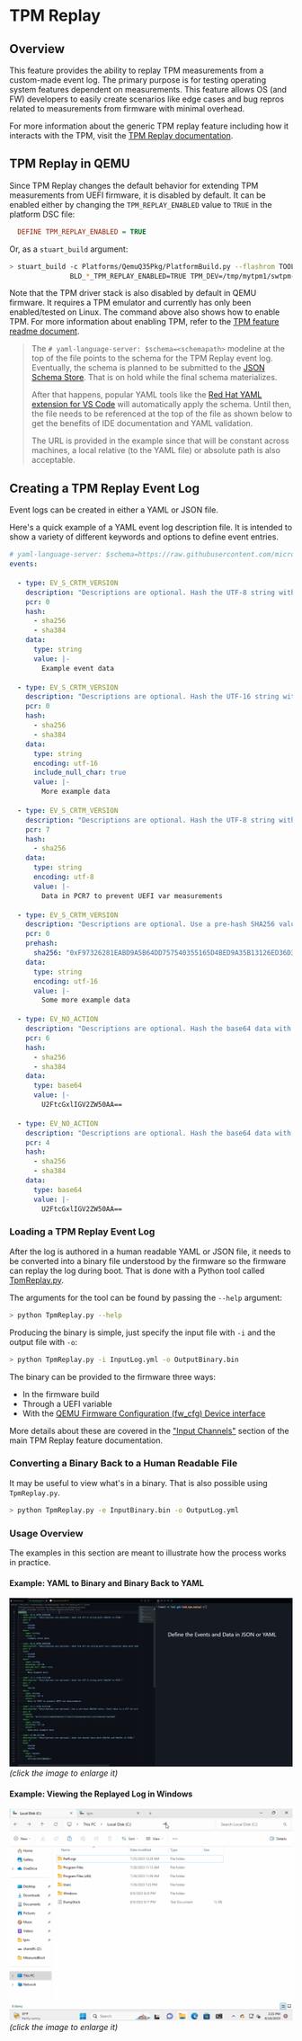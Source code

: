 # TPM Replay

## Overview

This feature provides the ability to replay TPM measurements from a custom-made event log. The primary purpose is for
testing operating system features dependent on measurements. This feature allows OS (and FW) developers to easily
create scenarios like edge cases and bug repros related to measurements from firmware with minimal overhead.

For more information about the generic TPM replay feature including how it interacts with the TPM, visit the
[TPM Replay documentation](https://github.com/microsoft/mu_plus/blob/HEAD/TpmTestingPkg/TpmReplayPei/Readme.md).

## TPM Replay in QEMU

Since TPM Replay changes the default behavior for extending TPM measurements from UEFI firmware, it is disabled by
default. It can be enabled either by changing the `TPM_REPLAY_ENABLED` value to `TRUE` in the platform DSC file:

```ini
  DEFINE TPM_REPLAY_ENABLED = TRUE
```

Or, as a `stuart_build` argument:

```bash
> stuart_build -c Platforms/QemuQ35Pkg/PlatformBuild.py --flashrom TOOL_CHAIN_TAG=GCC5 BLD_*_TPM_ENABLE=TRUE \
               BLD_*_TPM_REPLAY_ENABLED=TRUE TPM_DEV=/tmp/mytpm1/swtpm-sock
```

Note that the TPM driver stack is also disabled by default in QEMU firmware. It requires a TPM emulator and currently
has only been enabled/tested on Linux. The command above also shows how to enable TPM. For more information about
enabling TPM, refer to the [TPM feature readme document](feature_tpm.md).

> The `# yaml-language-server: $schema=<schemapath>` modeline at the top of the file points to the schema
> for the TPM Replay event log. Eventually, the schema is planned to be submitted to the
> [JSON Schema Store](https://www.schemastore.org/json/). That is on hold while the final schema materializes.
>
> After that happens, popular YAML tools like the [Red Hat YAML extension for VS Code](https://marketplace.visualstudio.com/items?itemName=redhat.vscode-yaml)
> will automatically apply the schema. Until then, the file needs to be referenced at the top of the file as shown
> below to get the benefits of IDE documentation and YAML validation.
>
> The URL is provided in the example since that will be constant across machines, a local relative (to the YAML file)
> or absolute path is also acceptable.

## Creating a TPM Replay Event Log

Event logs can be created in either a YAML or JSON file.

Here's a quick example of a YAML event log description file. It is intended to show a variety of different keywords
and options to define event entries.

```yaml
# yaml-language-server: $schema=https://raw.githubusercontent.com/microsoft/mu_plus/HEAD/TpmTestingPkg/TpmReplayPei/Tool/TpmReplaySchema.json
events:

  - type: EV_S_CRTM_VERSION
    description: "Descriptions are optional. Hash the UTF-8 string with SHA256 in PCR0."
    pcr: 0
    hash:
      - sha256
      - sha384
    data:
      type: string
      value: |-
        Example event data

  - type: EV_S_CRTM_VERSION
    description: "Descriptions are optional. Hash the UTF-16 string with null character data with SHA256 & SHA384 in PCR0."
    pcr: 0
    hash:
      - sha256
      - sha384
    data:
      type: string
      encoding: utf-16
      include_null_char: true
      value: |-
        More example data

  - type: EV_S_CRTM_VERSION
    description: "Descriptions are optional. Hash the UTF-8 string with SHA256 in PCR7."
    pcr: 7
    hash:
      - sha256
    data:
      type: string
      encoding: utf-8
      value: |-
        Data in PCR7 to prevent UEFI var measurements

  - type: EV_S_CRTM_VERSION
    description: "Descriptions are optional. Use a pre-hash SHA256 value. Event data is a UTF-16 string without a null character."
    pcr: 0
    prehash:
      sha256: "0xF97326281EABD9A5B64DD757540355165D4BED9A35B13126ED36D3A9F28A10AB"
    data:
      type: string
      encoding: utf-16
      value: |-
        Some more example data

  - type: EV_NO_ACTION
    description: "Descriptions are optional. Hash the base64 data with SHA256 and SHA394 in PCR6."
    pcr: 6
    hash:
      - sha256
      - sha384
    data:
      type: base64
      value: |-
        U2FtcGxlIGV2ZW50AA==

  - type: EV_NO_ACTION
    description: "Descriptions are optional. Hash the base64 data with SHA256 and SHA394 in PCR6."
    pcr: 4
    hash:
      - sha256
      - sha384
    data:
      type: base64
      value: |-
        U2FtcGxlIGV2ZW50AA==
```

### Loading a TPM Replay Event Log

After the log is authored in a human readable YAML or JSON file, it needs to be converted into a binary file understood
by the firmware so the firmware can replay the log during boot. That is done with a Python tool called
[TpmReplay.py](https://github.com/microsoft/mu_plus/blob/HEAD/TpmTestingPkg/TpmReplayPei/Tool/TpmReplay.py).

The arguments for the tool can be found by passing the `--help` argument:

```bash
> python TpmReplay.py --help
```

Producing the binary is simple, just specify the input file with `-i` and the output file with `-o`:

```bash
> python TpmReplay.py -i InputLog.yml -o OutputBinary.bin
```

The binary can be provided to the firmware three ways:

- In the firmware build
- Through a UEFI variable
- With the [QEMU Firmware Configuration (fw_cfg) Device interface](https://www.qemu.org/docs/master/specs/fw_cfg.html)

More details about these are covered in the ["Input Channels"](https://github.com/microsoft/mu_plus/blob/HEAD/TpmTestingPkg/TpmReplayPei/Readme.md#tcg-event-log-input-channels)
section of the main TPM Replay feature documentation.

### Converting a Binary Back to a Human Readable File

It may be useful to view what's in a binary. That is also possible using `TpmReplay.py`.

```bash
> python TpmReplay.py -e InputBinary.bin -o OutputLog.yml
```

### Usage Overview

The examples in this section are meant to illustrate how the process works in practice.

#### Example: YAML to Binary and Binary Back to YAML

![tpm_replay_script_example](./Images/tpm_replay_example_yaml_to_binary_and_back.gif)
*(click the image to enlarge it)*

#### Example: Viewing the Replayed Log in Windows

![tpm_replay_event_log_in_os](./Images/tpm_replay_example_view_event_log_in_windows.gif)
*(click the image to enlarge it)*
